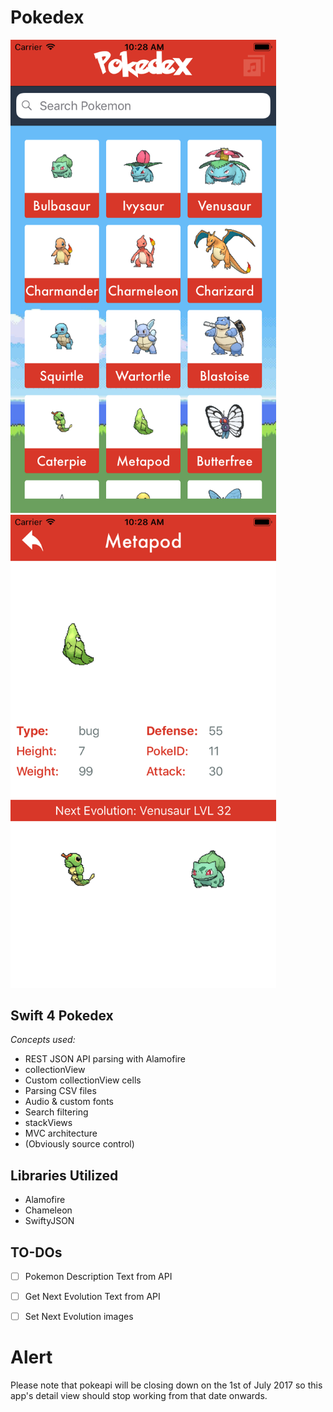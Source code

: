 # Pokedex
<img src="/Screenshots/2.png" width="425"/>  <img src="/Screenshots/3.png" width="425"/>

Swift 4 Pokedex
-----------------------------------
_Concepts used:_ 
- REST JSON API parsing with Alamofire
- collectionView 
- Custom collectionView cells
- Parsing CSV files 
- Audio & custom fonts 
- Search filtering
- stackViews
- MVC architecture 
- (Obviously source control)

Libraries Utilized
----------------------------------------------
- Alamofire
- Chameleon
- SwiftyJSON


## TO-DOs
- [ ]  Pokemon Description Text from API
- [ ] Get Next Evolution Text from API
- [ ] Set Next Evolution images





Alert
====
Please note that pokeapi will be closing down on the 1st of July 2017 so this app's detail view should stop working from that date onwards.
